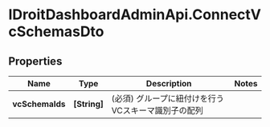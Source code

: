 # IDroitDashboardAdminApi.ConnectVcSchemasDto

## Properties
Name | Type | Description | Notes
------------ | ------------- | ------------- | -------------
**vcSchemaIds** | **[String]** | (必須) グループに紐付けを行うVCスキーマ識別子の配列 | 
